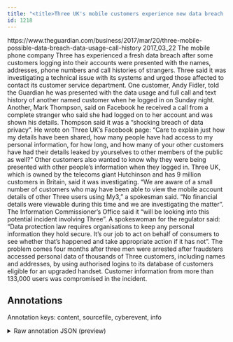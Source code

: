 ```yaml
---
title: "<title>Three UK's mobile customers experience new data breach | Business | The Guardian</title>"
id: 1218
---
```


<title>Three UK's mobile customers experience new data breach | Business | The Guardian</title>
<source> https://www.theguardian.com/business/2017/mar/20/three-mobile-possible-data-breach-data-usage-call-history </source>
<date> 2017_03_22 </date>
<text>
The mobile phone company Three has experienced a fresh data breach after some customers logging into their accounts were presented with the names, addresses, phone numbers and call histories of strangers.
Three said it was investigating a technical issue with its systems and urged those affected to contact its customer service department.
One customer, Andy Fidler, told the Guardian he was presented with the data usage and full call and text history of another named customer when he logged in on Sunday night.
Another, Mark Thompson, said on Facebook he received a call from a complete stranger who said she had logged on to her account and was shown his details.
Thompson said it was a “shocking breach of data privacy”.
He wrote on Three UK’s Facebook page: “Care to explain just how my details have been shared, how many people have had access to my personal information, for how long, and how many of your other customers have had their details leaked by yourselves to other members of the public as well?”
Other customers also wanted to know why they were being presented with other people’s information when they logged in.
Three UK, which is owned by the telecoms giant Hutchinson and has 9 million customers in Britain, said it was investigating.
“We are aware of a small number of customers who may have been able to view the mobile account details of other Three users using My3,” a spokesman said.
“No financial details were viewable during this time and we are investigating the matter”.
The Information Commissioner’s Office said it “will be looking into this potential incident involving Three”.
A spokeswoman for the regulator said: “Data protection law requires organisations to keep any personal information they hold secure.
It’s our job to act on behalf of consumers to see whether that’s happened and take appropriate action if it has not”.
The problem comes four months after three men were arrested after fraudsters accessed personal data of thousands of Three customers, including names and addresses, by using authorised logins to its database of customers eligible for an upgraded handset.
Customer information from more than 133,000 users was compromised in the incident.
</text>



## Annotations

Annotation keys: content, sourcefile, cyberevent, info

<details>
<summary>Raw annotation JSON (preview)</summary>

```json
{
  "content": "The mobile phone company Three has experienced a fresh data breach after some customers logging into their accounts were presented with the names, addresses, phone numbers and call histories of strangers. Three said it was investigating a technical issue with its systems and urged those affected to contact its customer service department. One customer, Andy Fidler, told the Guardian he was presented with the data usage and full call and text history of another named customer when he logged in on Sunday night. Another, Mark Thompson, said on Facebook he received a call from a complete stranger who said she had logged on to her account and was shown his details. Thompson said it was a \u201cshocking breach of data privacy\u201d. He wrote on Three UK\u2019s Facebook page: \u201cCare to explain just how my details have been shared, how many people have had access to my personal information, for how long, and how many of your other customers have had their details leaked by yourselves to other members of the public as well?\u201d Other customers also wanted to know why they were being presented with other people\u2019s information when they logged in. Three UK, which is owned by the telecoms giant Hutchinson and has 9 million customers in Britain, said it was investigating. \u201cWe are aware of a small number of customers who may have been able to view the mobile account details of other Three users using My3,\u201d a spokesman said. \u201cNo financial details were viewable during this time and we are investigating the matter\u201d. The Information Commissioner\u2019s Office said it \u201cwill be looking into this potential incident involving Three\u201d. A spokeswoman for the regulator said: \u201cData protection law requires organisations to keep any personal information they hold secure. It\u2019s our job to act on behalf of consumers to see whether that\u2019s happened and take appropriate action if it has not\u201d. The problem comes four months after three men were arrested after fraudsters accessed personal data of thousands of Three customers, including names and addresses, by using authorised logins to its database of customers eligible for an upgraded handset. Customer information from more than 133,000 users was compromised in the incident.",
  "sourcefile": "1218.txt",
  "cyberevent": {
    "hopper": [
      {
        "index": 0,
        "relation": "Same",
        "events": [
          {
            "index": "E2",
            "type": "Vulnerability-related",
            "realis": "Actual",
            "nugget": {
              "startOffset": 211,
              "index": "T4",
              "endOffset": 215,
              "text": "said"
            },
            "argument": [
              {
                "index": "T5",
                "external_reference": {
                  "wikidataid": "Q2018133"
                },
                "endOffset": 210,
                "role": {
                  "type": "Discoverer"
                },
                "text": "Three",
                "startOffset": 205,
                "type": "Organization"
              }
            ],
            "subtype": "DiscoverVulnerability"
          },
          {
            "index": "E3",
            "type": "Vulnerability-related",
            "realis": "Actual",
            "nugget": {
              "startOffset": 219,
              "index": "T7",
              "endOffset": 236,
              "text": "was investigating"
            },
            "argument": [
              {
                "index": "T8",
                "text": "a technical issue",
                "endOffset": 254,
                "role": {
                  "type": "Vulnerability"
                },
                "startOffset": 237,
                "type": "Vulnerability"
              },
              {
                "index": "T3",
                "text": "its systems",
                "endOffset": 271,
                "role": {
               
```
</details>
